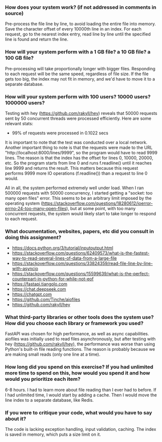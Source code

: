 ### How does your system work? (if not addressed in comments in source)

Pre-process the file line by line, to avoid loading the entire file into memory. Save the character offset of every 10000th line in an index. For each request, go to the nearest index entry, read line by line until the specified line is found and return the line.



### How will your system perform with a 1 GB file? a 10 GB file? a 100 GB file?

Pre-processing will take proportionally longer with bigger files. Responding to each request will be the same speed, regardless of file size. If the file gets too big, the index may not fit in memory, and we'd have to move it to a separate database.



### How will your system perform with 100 users? 10000 users? 1000000 users?

Testing with hey (https://github.com/rakyll/hey) reveals that 50000 requests sent by 50 concurrent threads were processed efficiently. Here are some relevant stats:
- 99% of requests were processed in 0.1022 secs

It is important to note that the test was conducted over a local network. Another important thing to note is that the requests were made to the URL "http://localhost:8000/lines/9999", so the program would have to read 9999 lines. The reason is that the index has the offset for lines 0, 10000, 20000, etc. So the program starts from line 0 and runs f.readline() until it reaches line 9999 and returns the result. This matters because this request performs 9999 more IO operations (f.readline()) than a request to line 0 would.

All in all, the system performed extremely well under load. When I ran 500000 requests with 50000 concurrency, I started getting a "socket: too many open files" error. This seems to be an arbitrary limit imposed by the operating system (https://stackoverflow.com/questions/18280612/ioerror-errno-24-too-many-open-files), but at some point, with too many concurrent requests, the system would likely start to take longer to respond to each request.



### What documentation, websites, papers, etc did you consult in doing this assignment?

- https://docs.python.org/3/tutorial/inputoutput.html
- https://stackoverflow.com/questions/62409573/what-is-the-fastest-way-to-read-several-lines-of-data-from-a-large-file
- https://stackoverflow.com/questions/33824359/read-file-line-by-line-with-asyncio
- https://stackoverflow.com/questions/15599639/what-is-the-perfect-counterpart-in-python-for-while-not-eof
- https://fastapi.tiangolo.com
- https://chat.deepseek.com
- https://chatgpt.com
- https://github.com/Tinche/aiofiles
- https://github.com/rakyll/hey



### What third-party libraries or other tools does the system use? How did you choose each library or framework you used?

FastAPI was chosen for high performance, as well as async capabilities. aiofiles was initially used to read files asynchronously, but after testing with hey (https://github.com/rakyll/hey), the performance was worse than using Python's built-in file reading functions. The reason is probably because we are making small reads (only one line at a time).



### How long did you spend on this exercise? If you had unlimited more time to spend on this, how would you spend it and how would you prioritize each item?

6-8 hours. I had to learn more about file reading than I ever had to before. If I had unlimited time, I would start by adding a cache. Then I would move the line index to a separate database, like Redis.



### If you were to critique your code, what would you have to say about it?

The code is lacking exception handling, input validation, caching. The index is saved in memory, which puts a size limit on it.
